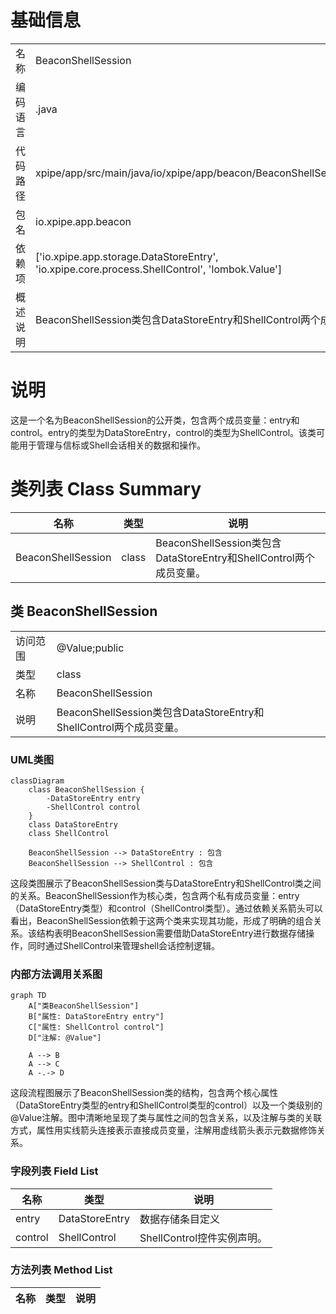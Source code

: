 # 基础信息

|      |      |
|------|------|
| 名称 | BeaconShellSession |
| 编码语言 | .java |
| 代码路径 | xpipe/app/src/main/java/io/xpipe/app/beacon/BeaconShellSession.java |
| 包名 | io.xpipe.app.beacon |
| 依赖项 | ['io.xpipe.app.storage.DataStoreEntry', 'io.xpipe.core.process.ShellControl', 'lombok.Value'] |
| 概述说明 | BeaconShellSession类包含DataStoreEntry和ShellControl两个成员变量。 |

# 说明

这是一个名为BeaconShellSession的公开类，包含两个成员变量：entry和control。entry的类型为DataStoreEntry，control的类型为ShellControl。该类可能用于管理与信标或Shell会话相关的数据和操作。

# 类列表 Class Summary

| 名称   | 类型  | 说明 |
|-------|------|-------------|
| BeaconShellSession | class | BeaconShellSession类包含DataStoreEntry和ShellControl两个成员变量。 |



## 类 BeaconShellSession

|      |      |
|------|------|
| 访问范围 | @Value;public |
| 类型 | class |
| 名称 | BeaconShellSession |
| 说明 | BeaconShellSession类包含DataStoreEntry和ShellControl两个成员变量。 |


### UML类图

```mermaid
classDiagram
    class BeaconShellSession {
        -DataStoreEntry entry
        -ShellControl control
    }
    class DataStoreEntry
    class ShellControl

    BeaconShellSession --> DataStoreEntry : 包含
    BeaconShellSession --> ShellControl : 包含
```

这段类图展示了BeaconShellSession类与DataStoreEntry和ShellControl类之间的关系。BeaconShellSession作为核心类，包含两个私有成员变量：entry（DataStoreEntry类型）和control（ShellControl类型）。通过依赖关系箭头可以看出，BeaconShellSession依赖于这两个类来实现其功能，形成了明确的组合关系。该结构表明BeaconShellSession需要借助DataStoreEntry进行数据存储操作，同时通过ShellControl来管理shell会话控制逻辑。


### 内部方法调用关系图

```mermaid
graph TD
    A["类BeaconShellSession"]
    B["属性: DataStoreEntry entry"]
    C["属性: ShellControl control"]
    D["注解: @Value"]

    A --> B
    A --> C
    A -.-> D
```

这段流程图展示了BeaconShellSession类的结构，包含两个核心属性（DataStoreEntry类型的entry和ShellControl类型的control）以及一个类级别的@Value注解。图中清晰地呈现了类与属性之间的包含关系，以及注解与类的关联方式，属性用实线箭头连接表示直接成员变量，注解用虚线箭头表示元数据修饰关系。

### 字段列表 Field List

| 名称  | 类型  | 说明 |
|-------|-------|------|
| entry | DataStoreEntry | 数据存储条目定义 |
| control | ShellControl | ShellControl控件实例声明。 |

### 方法列表 Method List

| 名称  | 类型  | 说明 |
|-------|-------|------|




